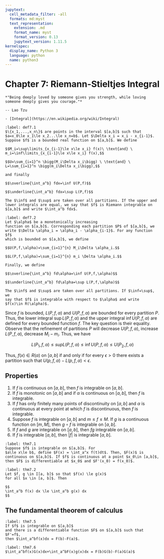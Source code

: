 ```yaml
---
jupytext:
  cell_metadata_filter: -all
  formats: md:myst
  text_representation:
    extension: .md
    format_name: myst
    format_version: 0.13
    jupytext_version: 1.11.5
kernelspec:
  display_name: Python 3
  language: python
  name: python3
---
```


# Chapter 7: Riemann-Stieltjes Integral

```{epigraph}
*"Being deeply loved by someone gives you strength, while loving someone deeply gives you courage."*

-- Lao Tzu
```

```{seealso}
- [Integral](https://en.wikipedia.org/wiki/Integral)
```

````{prf:definition} Riemann integral
:label: def7.1
$\{x_1,...,x_n\}$ are points in the interval $[a,b]$ such that
$a=x_0\le x_1\le x_2...\le x_n=b$. Let $\Delta x_i = x_i - x_{i-1}$.
Suppose $f$ is a bounded real function on $[a,b]$. We define

$$M_i=\sup\limits_{x_{i-1}\le x\le x_i} f(x)\ \text{and} \ m_i=\inf\limits_{x_{i-1}\le x\le x_i} f(x),$$

$$U=\sum_{i=1}^n \bigg(M_i\Delta x_i\bigg) \ \text{and} \  L=\sum_{i=1}^n \bigg(m_i\Delta x_i\bigg),$$ 

and finally

$$\overline{\int_a^b} fdx=\inf U(P,f)$$

$$\underline{\int_a^b} fdx=\sup L(P,f)$$

The $\inf$ and $\sup$ are taken over all partitions. If the upper and
lower integrals are equal, we say that $f$ is Riemann integrable on
$[a,b]$ and write $\int_a^b fdx$.
````

````{prf:definition} Riemann-Stieltjes integral
:label: def7.2
Let $\alpha$ be a monotonically increasing
function on $[a,b]$. Corresponding each partition $P$ of $[a,b]$, we
write $\Delta \alpha_i = \alpha_i - \alpha_{i-1}$. For any function $f$
which is bounded on $[a,b]$, we define

$$U(P,f,\alpha)=\sum_{i=1}^{n} M_i\Delta \alpha_i.$$

$$L(P,f,\alpha)=\sum_{i=1}^{n} m_i \Delta \alpha_i.$$

Finally, we define

$$\overline{\int_a^b} fd\alpha=\inf U(P,f,\alpha)$$ 

$$\underline{\int_a^b} fd\alpha=\sup L(P,f,\alpha)$$

The $\inf$ and $\sup$ are taken over all partitions. If $\inf=\sup$, we
say that $f$ is integrable with respect to $\alpha$ and write
$f(x)\in R(\alpha)$.
````

Since $f$ is bounded, $L(P,f,\alpha)$ and $U(P,f,\alpha)$ are bounded
for every partition $P$. Thus, the lower integral $\sup L(P,f,\alpha)$
and the upper integral $\inf U(P,f,\alpha)$ are defined for every
bounded function $f$. The key question is their equality. Observe that the refinement of partitions $P$ will decrease $U(P,f,\alpha)$, increase $L(P,f,\alpha)$, decrease $M_i - m_i$. Thus, we have

$$L(P_1,f,\alpha)\le sup L(P,f,\alpha) \le \inf U(P,f,\alpha)\le U(P_2,f,\alpha)$$

Thus, $f(x)\in R(\alpha)$ on $[a,b]$ if and only if for every $\epsilon>0$ there exists a partition such that $U(p,f,\alpha)-L(p,f,\alpha) < \epsilon$.

## Properties
1. If $f$ is continuous on $[a,b]$, then $f$ is integrable on $[a,b]$.
2. If $f$ is monotonic on $[a,b]$ and if $\alpha$ is continuous on $[a,b]$, then $f$ is integrable.
3. If $f$ has only finitely many points of discontinuity on $[a,b]$ and
$\alpha$ is continuous at every point at which $f$ is discontinuous, then $f$ is integrable.
4. Suppose $f$ is integrable on $[a,b]$ and $m\le f\le M$. If $g$ is a
continuous function on $[m, M]$, then $g\circ f$ is integrable on
$[a,b]$.
5. If $f$ and $g$ are integrable on $[a,b]$, then $fg$ integrable on
    $[a,b]$.
6. If $f$ is integrable $[a,b]$, then $|f|$ is integrable $[a,b]$.

````{prf:theorem} integration and differentiation
:label: thm7.1
Suppose $f$ is integrable on $[a,b]$. For
$a\le x\le b$, define $F(x) = \int_a^x f(t)dt$. Then, $F(x)$ is
continuous on $[a,b]$. If $f$ is continuous at a point $x_0\in [a,b]$,
then $F$ is differentiable at $x_0$ and $F'(x_0) = f(x_0)$.
````

````{prf:theorem} Comparison Theorem
:label: thm7.2
Let $f, g \in I[a, b]$ so that $f(x) \le g(x)$
for all $x \in [a, b]$. Then 

$$
\int_a^b f(x) dx \le \int_a^b g(x) dx
$$

````

## The fundamental theorem of calculus
````{prf:theorem} The fundamental theorem of calculus
:label: thm7.5
If $f$ is integrable on $[a,b]$
and there is a differentiable function $F$ on $[a,b]$ such that $F'=f$,
then $\int_a^bf(x)dx = F(b)-F(a)$.
````

````{prf:theorem} Integration by parts
:label: thm7.6
$\int_a^bf(x)G(x)dx+\int_a^bF(x)g(x)dx = F(b)G(b)-F(a)G(a)$
````


